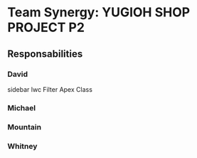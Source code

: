 # Team Synergy: YUGIOH SHOP PROJECT P2
## Responsabilities

### David
sidebar lwc 
Filter Apex Class


### Michael

### Mountain

### Whitney
